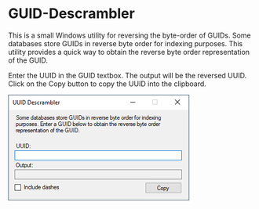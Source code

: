 # GUID-Descrambler
This is a small Windows utility for reversing the byte-order of GUIDs. Some databases store GUIDs in reverse byte order for indexing purposes. This utility provides a quick way to obtain the reverse byte order representation of the GUID.

Enter the UUID in the GUID textbox. The output will be the reversed UUID. Click on the Copy button to copy the UUID into the clipboard.

![alt text](https://github.com/henrykam/GUID-Descrambler/blob/main/GUID-Descrambler/preview.png?raw=true)
